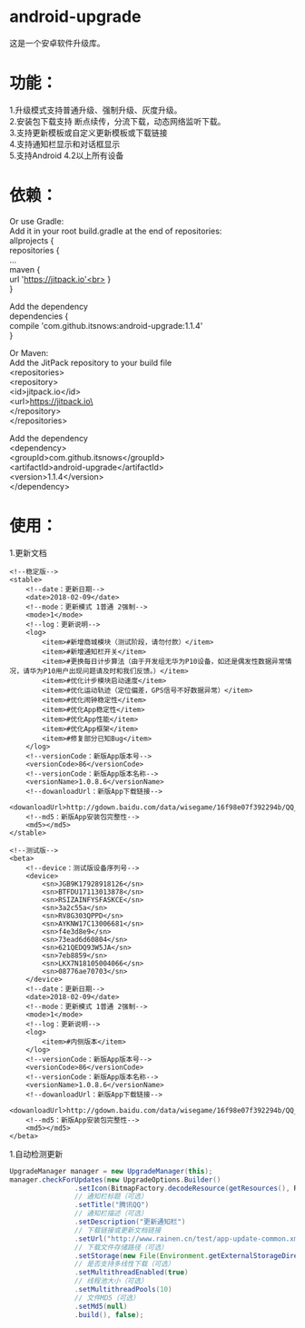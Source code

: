 # android-upgrade
这是一个安卓软件升级库。<br>

功能：
====
1.升级模式支持普通升级、强制升级、灰度升级。<br>
2.安装包下载支持 断点续传，分流下载，动态网络监听下载。<br>
3.支持更新模板或自定义更新模板或下载链接<br>
4.支持通知栏显示和对话框显示<br>
5.支持Android 4.2以上所有设备<br>

依赖：
====

Or use Gradle:<br>
Add it in your root build.gradle at the end of repositories:<br>
allprojects {<br>
repositories {<br>
	...<br>
	maven {<br>
			url 'https://jitpack.io'<br>
	}<br>
}<br>

Add the dependency<br>
dependencies {<br>
	  compile 'com.github.itsnows:android-upgrade:1.1.4'<br>
	}<br>
  
Or Maven:<br>
Add the JitPack repository to your build file<br>
\<repositories><br>
		\<repository><br>
		    \<id>jitpack.io\</id><br>
		    \<url>https://jitpack.io\</url><br>
		\</repository><br>
	\</repositories><br>
   
Add the dependency<br>
\<dependency><br>
	    \<groupId>com.github.itsnows\</groupId><br>
	    \<artifactId>android-upgrade\</artifactId><br>
	    \<version>1.1.4\</version><br>
\</dependency><br>

使用：
====

1.更新文档<br>
<?xml version="1.0" encoding="utf-8"?>
<android>

    <!--稳定版-->
    <stable>
        <!--date：更新日期-->
        <date>2018-02-09</date>
        <!--mode：更新模式 1普通 2强制-->
        <mode>1</mode>
        <!--log：更新说明-->
        <log>
            <item>#新增商城模块（测试阶段，请勿付款）</item>
            <item>#新增通知栏开关</item>
            <item>#更换每日计步算法（由于开发组无华为P10设备，如还是偶发性数据异常情况，请华为P10用户出现问题请及时和我们反馈。）</item>
            <item>#优化计步模块启动速度</item>
            <item>#优化运动轨迹（定位偏差，GPS信号不好数据异常）</item>
            <item>#优化闹钟稳定性</item>
            <item>#优化App稳定性</item>
            <item>#优化App性能</item>
            <item>#优化App框架</item>
            <item>#修复部分已知Bug</item>
        </log>
        <!--versionCode：新版App版本号-->
        <versionCode>86</versionCode>
        <!--versionCode：新版App版本名称-->
        <versionName>1.0.8.6</versionName>
        <!--dowanloadUrl：新版App下载链接-->
        <dowanloadUrl>http://gdown.baidu.com/data/wisegame/16f98e07f392294b/QQ_794.apk</dowanloadUrl>
        <!--md5：新版App安装包完整性-->
        <md5></md5>
    </stable>

    <!--测试版-->
    <beta>
        <!--device：测试版设备序列号-->
        <device>
            <sn>JGB9K17928918126</sn>
            <sn>BTFDU17113013878</sn>
            <sn>RSIZAINFYSFASKCE</sn>
            <sn>3a2c55a</sn>
            <sn>RV8G303QPPD</sn>
            <sn>AYKNW17C13006681</sn>
            <sn>f4e3d8e9</sn>
            <sn>73ead6d60804</sn>
            <sn>621QEDQ93W5JA</sn>
            <sn>7eb8859</sn>
            <sn>LKX7N18105004066</sn>
            <sn>08776ae70703</sn>
        </device>
        <!--date：更新日期-->
        <date>2018-02-09</date>
        <!--mode：更新模式 1普通 2强制-->
        <mode>1</mode>
        <!--log：更新说明-->
        <log>
            <item>#内侧版本</item>
        </log>
        <!--versionCode：新版App版本号-->
        <versionCode>86</versionCode>
        <!--versionCode：新版App版本名称-->
        <versionName>1.0.8.6</versionName>
        <!--dowanloadUrl：新版App下载链接-->
        <dowanloadUrl>http://gdown.baidu.com/data/wisegame/16f98e07f392294b/QQ_794.apk</dowanloadUrl>
        <!--md5：新版App安装包完整性-->
        <md5></md5>
    </beta>

</android>

1.自动检测更新<br>
```java
UpgradeManager manager = new UpgradeManager(this);
manager.checkForUpdates(new UpgradeOptions.Builder()
                .setIcon(BitmapFactory.decodeResource(getResources(), R.mipmap.ic_launcher_round))
                // 通知栏标题（可选）
                .setTitle("腾讯QQ")
                // 通知栏描述（可选）
                .setDescription("更新通知栏")
                // 下载链接或更新文档链接
                .setUrl("http://www.rainen.cn/test/app-update-common.xml")
                // 下载文件存储路径（可选）
                .setStorage(new File(Environment.getExternalStorageDirectory().getAbsolutePath() + "/Download/com.upgrade.apk"))
                // 是否支持多线性下载（可选）
                .setMultithreadEnabled(true)
                // 线程池大小（可选）
                .setMultithreadPools(10)
                // 文件MD5（可选）
                .setMd5(null)
                .build(), false);
```




